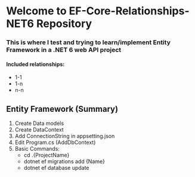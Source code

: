 # Welcome to EF-Core-Relationships-NET6 Repository
### This is where I test and trying to learn/implement Entity Framework in a .NET 6 web API project

#### Included relationships:
* 1-1
* 1-n
* n-n

## Entity Framework (Summary)
1. Create Data models
2. Create DataContext
3. Add ConnectionString in appsetting.json
4. Edit Program.cs (AddDbContext)
5. Basic Commands:
    + cd .\{ProjectName}
    + dotnet ef migrations add {Name}
    + dotnet ef database update